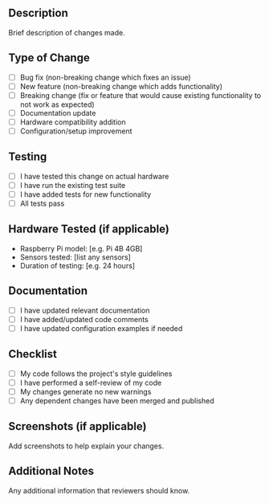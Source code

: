 ## Description
Brief description of changes made.

## Type of Change
- [ ] Bug fix (non-breaking change which fixes an issue)
- [ ] New feature (non-breaking change which adds functionality)
- [ ] Breaking change (fix or feature that would cause existing functionality to not work as expected)
- [ ] Documentation update
- [ ] Hardware compatibility addition
- [ ] Configuration/setup improvement

## Testing
- [ ] I have tested this change on actual hardware
- [ ] I have run the existing test suite
- [ ] I have added tests for new functionality
- [ ] All tests pass

## Hardware Tested (if applicable)
- Raspberry Pi model: [e.g. Pi 4B 4GB]
- Sensors tested: [list any sensors]
- Duration of testing: [e.g. 24 hours]

## Documentation
- [ ] I have updated relevant documentation
- [ ] I have added/updated code comments
- [ ] I have updated configuration examples if needed

## Checklist
- [ ] My code follows the project's style guidelines
- [ ] I have performed a self-review of my code
- [ ] My changes generate no new warnings
- [ ] Any dependent changes have been merged and published

## Screenshots (if applicable)
Add screenshots to help explain your changes.

## Additional Notes
Any additional information that reviewers should know.
